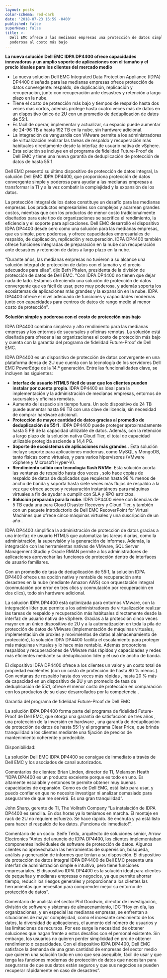 ```yaml
---
layout: posts
color-schema: red-dark
date: '2018-07-23 16:59 -0400'
published: false
superNews: false
title: >-
  Dell EMC ofrece a las medianas empresas una protección de datos simple y
  poderosa al costo más bajo
---
```

**La nueva solución Dell EMC IDPA DP4400 ofrece capacidades innovadoras y un amplio soporte de aplicaciones con el tamaño y el precio ideales para los clientes del mercado medio**

- La nueva solución Dell EMC Integrated Data Protection Appliance (IDPA) DP4400 diseñada para las medianas empresas ofrece protección de datos convergente: respaldo, de duplicación, replicación y recuperación, junto con recuperación ante desastres y retención a largo plazo en la nube.
- Tiene el costo de protección más bajo y tiempos de respaldo hasta dos veces más cortos, además protege hasta cuatro veces más de datos en un dispositivo único de 2U con un promedio de deduplicación de datos de 55:1.
- Es fácil de operar, implementar y actualizar, su espacio puede aumentar de 24-96 TB a hasta 192 TB en la nube, sin hardware adicional.
- La integración de vanguardia con VMware permite a los administradores de virtualización realizar las tareas de respaldo y recuperación más habituales directamente desde la interfaz de usuario nativa de vSphere.
- Esta solución se incluye en el programa de fidelidad Future-Proof de Dell EMC y tiene una nueva garantía de deduplicación de protección de datos de hasta 55:1.

Dell EMC presentó su último dispositivo de protección de datos integral, la solución Dell EMC IDPA DP4400, que proporciona protección de datos convergente simple y poderosa para ayudar a las medianas empresas a transformar la TI y a la vez combatir la complejidad y la expansión de los datos. 

La protección integral de los datos constituye un desafío para las medianas empresas.  Los productos empresariales son complejos y acarrean grandes costos, mientras que con los productos de menor costo tradicionalmente diseñados para este tipo de organizaciones se sacrifica el rendimiento, la eficiencia y el soporte para aplicaciones. Dell EMC desarrolló el dispositivo IDPA DP4400 desde cero como una solución para las medianas empresas, que es simple, pero poderosa, y ofrece capacidades empresariales de respaldo, de duplicación, replicación y recuperación. IDPA DP4400 también ofrece funciones integradas de preparación en la nube con recuperación ante desastres y retención de datos a largo plazo en la nube.

“Durante años, las medianas empresas no tuvieron a su alcance una solución integral de protección de datos con el tamaño y el precio adecuados para ellas”, dijo Beth Phalen, presidenta de la división de protección de datos de Dell EMC. “Con IDPA DP4400 no tienen que dejar nada de lado. Estamos ofreciendo una solución de protección de datos convergente que es fácil de usar, pero muy poderosa, y además soporta los ecosistemas de aplicaciones más grandes y la expansión en la nube. IDPA DP4400 ofrece el nivel adecuado de funciones y capacidades modernas junto con capacidades para centros de datos de rango medio al menor costo de protección”.

**Solución simple y poderosa con el costo de protección más bajo**

IDPA DP4400 combina simpleza y alto rendimiento para las medianas empresas y los entornos de sucursales y oficinas remotas. La solución está diseñada para ofrecer a las organizaciones el costo de protección más bajo  y cuenta con la garantía del programa de fidelidad Future-Proof de Dell EMC.

IDPA DP4400 es un dispositivo de protección de datos convergente en una plataforma densa de 2U que cuenta con la tecnología de los servidores Dell EMC PowerEdge de la 14.ª generación. Entre las funcionalidades clave, se incluyen las siguientes:

- **Interfaz de usuario HTML5 fácil de usar que los clientes pueden instalar por cuenta propia**. IDPA DP4400 es ideal para la implementación y la administración de medianas empresas, entornos de sucursales y oficinas remotas.
- Aumento del espacio sin tiempo fuera. Un solo dispositivo de 24 TB puede aumentar hasta 96 TB con una clave de licencia, sin necesidad de comprar hardware adicional.
- **Protección de mayor cantidad de datos gracias al promedio de deduplicación de 55:1** . IDPA DP4400 puede proteger aproximadamente hasta 5 PB de la capacidad utilizable de datos. Además, con la retención a largo plazo de la solución nativa Cloud Tier, el total de capacidad utilizable protegida asciende a 14,4 PG.
- **Soporte de ecosistemas de aplicaciones más grandes** . Esta solución incluye soporte para aplicaciones modernas, como MySQL y MongoDB, tanto físicas como virtuales, y para varios hipervisores (VMware vSphere y Microsoft Hyper-V).
- **Rendimiento sólido con tecnología flash NVMe**. Esta solución acorta las ventanas de respaldo hasta dos veces , solo hace copias de respaldo de datos de duplicados que requieran hasta 98 % menos de ancho de banda  y soporta hasta siete veces más flujos de respaldo a la vez que ofrece acceso y restauración instantáneos para máquinas virtuales a fin de ayudar a cumplir con SLA y RPO estrictos.
- **Solución preparada para la nube**. IDPA DP4400 viene con licencias de 5 TB cada una para Cloud Disaster Recovery y Cloud Tier, y también con un paquete introductorio de Dell EMC RecoverPoint for Virtual Machines que ofrece cinco máquinas virtuales y una suscripción de un año .

IDPA DP4400 simplifica la administración de protección de datos gracias a una interfaz de usuario HTML5 que automatiza las tareas diarias, como la administración, la supervisión y la generación de informes. Además, la integración con las herramientas nativas de VMware, SQL Server Management Studio y Oracle RMAN permite a los administradores de aplicaciones aprovechar las funciones de protección dentro de interfaces de usuario familiares.

Con un promedio de tasa de deduplicación de 55:1, la solución IDPA DP4400 ofrece una opción nativa y rentable de recuperación ante desastres en la nube (mediante Amazon AWS) con orquestación integral (conmutación por error en tres clics y conmutación por recuperación en dos clics), todo sin hardware adicional. 

La solución IDPA DP4400 está optimizada para entornos VMware, con la integración líder que permite a los administradores de virtualización realizar las tareas de respaldo y recuperación más habituales directamente desde la interfaz de usuario nativa de vSphere. Gracias a la protección cinco veces mayor en un único dispositivo de 2U  y a la automatización en toda la pila de protección de datos de VMware (implementación de máquinas virtuales, implementación de proxies y movimientos de datos al almacenamiento de protección), la solución IDPA DP4400 facilita el escalamiento para proteger más máquinas virtuales y lo hace más rentable. Además proporciona respaldos y recuperaciones de VMware más rápidos y capacidades y redes más eficientes mediante su deduplicación líder y el uso de ancho de banda.

El dispositivo IDPA DP4400 ofrece a los clientes un valor y un costo total de propiedad excelentes (con un costo de protección de hasta 80 % menos ). Con ventanas de respaldo hasta dos veces más rápidas , hasta 20 % más de capacidad en un dispositivo de 2U  y un promedio de tasa de deduplicación de 55:1, ofrece el menor costo de protección en comparación con los productos de su clase desarrollados por la competencia .

Garantía del programa de fidelidad Future-Proof de Dell EMC

La solución IDPA DP4400 forma parte del programa de fidelidad Future-Proof de Dell EMC, que otorga una garantía de satisfacción de tres años , una protección de la inversión en hardware , una garantía de deduplicación de protección de datos de hasta 55:1  y el programa Clear Price, que brinda tranquilidad a los clientes mediante una fijación de precios de mantenimiento coherente y predecible.

Disponibilidad:

La solución Dell EMC IDPA DP4400 se consigue de inmediato a través de Dell EMC y los asociados de canal autorizados. 

Comentarios de clientes:
Brian Linden, director de TI, Melanson Heath
 “IDPA DP4400 es un producto excelente porque es todo en uno. Es altamente escalable y entonces te permite obtener muy buenas capacidades de expansión. Como es de Dell EMC, está listo para usar, y puedo confiar en que no necesito investigar ni analizar demasiado para asegurarme de que me servirá. Es una gran tranquilidad”.

John Sharp, gerente de TI, The Vollrath Company
“La instalación de IDPA DP4400 es sencilla. En dos horas ya lo teníamos en marcha. El montaje en rack de 2U no requiere esfuerzo. Se hace rápido. Se enchufa y ya está listo para hacer el respaldo de los datos. ¡Funciona de inmediato!”. 

Comentario de un socio:
Seife Teklu, arquitecto de soluciones sénior, Arrow Electronics
“Antes del anuncio de IDPA DP4400, los clientes implementaban componentes individuales de software de protección de datos. Algunos clientes no aprovechaban las herramientas de supervisión, búsqueda, análisis y generación de informes que tenían a su disposición. El dispositivo de protección de datos integral IDPA DP4400 de Dell EMC presenta una interfaz de administración simple e intuitiva, pero tiene funciones empresariales. El dispositivo IDPA DP4400 es la solución ideal para clientes de pequeñas y medianas empresas o negocios, ya que permite ahorrar tiempo, reducir los riesgos generales y proporcionar a los clientes las herramientas que necesitan para comprender mejor su entorno de protección de datos”.

Comentario de analista del sector
Phil Goodwin, director de investigación, división de software y sistemas de almacenamiento, IDC
“Hoy en día, las organizaciones, y en especial las medianas empresas, se enfrentan a situaciones de mayor complejidad, como el incesante crecimiento de los datos, la diversidad de aplicaciones, el aumento del número de usuarios y las limitaciones de recursos. Por eso surge la necesidad de obtener soluciones que hagan frente a estos desafíos con el personal existente. Sin embargo, los usuarios no quieren perder simplicidad en pro de obtener rendimiento o capacidades. Con el dispositivo IDPA DP4400, Dell EMC satisface la demanda de una gran cantidad de empresas del sector medio que quieren una solución todo en uno que sea asequible, fácil de usar y que tenga las funciones modernas de protección de datos que necesitan para asegurarse de que sus datos están seguros y que sus negocios se pueden recuperar rápidamente en caso de desastres”.

